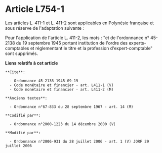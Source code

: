 # Article L754-1

Les articles L. 411-1 et L. 411-2 sont applicables en Polynésie française et sous réserve de l'adaptation suivante :

Pour l'application de l'article L. 411-2, les mots : "et de l'ordonnance n° 45-2138 du 19 septembre 1945 portant institution
de l'ordre des experts-comptables et réglementant le titre et la profession d'expert-comptable" sont supprimés.

**Liens relatifs à cet article**

	**Cite**:

	  - Ordonnance 45-2138 1945-09-19
	  - Code monétaire et financier - art. L411-1 (V)
	  - Code monétaire et financier - art. L411-2 (M)

	**Anciens textes**:

	  - Ordonnance n°67-833 du 28 septembre 1967 - art. 14 (M)

	**Codifié par**:

	  - Ordonnance n°2000-1223 du 14 décembre 2000 (V)

	**Modifié par**:

	  - Ordonnance n°2006-931 du 28 juillet 2006 - art. 1 (V) JORF 29 juillet 2006
